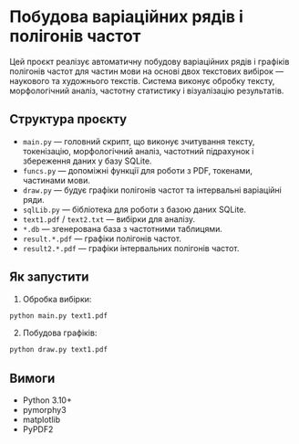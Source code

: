 # Побудова варіаційних рядів і полігонів частот

Цей проєкт реалізує автоматичну побудову варіаційних рядів і графіків полігонів частот для частин мови на основі двох текстових вибірок — наукового та художнього текстів. Система виконує обробку тексту, морфологічний аналіз, частотну статистику і візуалізацію результатів.

## Структура проєкту

- `main.py` — головний скрипт, що виконує зчитування тексту, токенізацію, морфологічний аналіз, частотний підрахунок і збереження даних у базу SQLite.
- `funcs.py` — допоміжні функції для роботи з PDF, токенами, частинами мови.
- `draw.py` — будує графіки полігонів частот та інтервальні варіаційні ряди.
- `sqlLib.py` — бібліотека для роботи з базою даних SQLite.
- `text1.pdf` / `text2.txt` — вибірки для аналізу.
- `*.db` — згенерована база з частотними таблицями.
- `result.*.pdf` — графіки полігонів частот.
- `result2.*.pdf` — графіки інтервальних полігонів частот.

## Як запустити

1. Обробка вибірки:
```bash
python main.py text1.pdf
```

2. Побудова графіків:
```bash
python draw.py text1.pdf
```

## Вимоги

- Python 3.10+
- pymorphy3
- matplotlib
- PyPDF2
